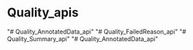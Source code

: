 # Quality_apis
"# Quality_AnnotatedData_api" 
"# Quality_FailedReason_api" 
"# Quality_Summary_api" 
"# Quality_AnnotatedData_api" 

